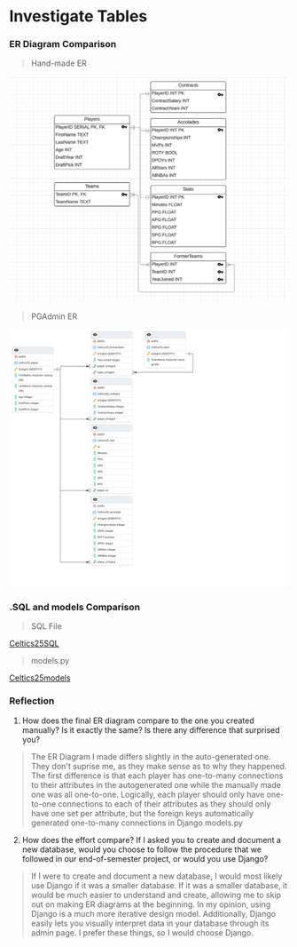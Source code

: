 # Investigate Tables

### ER Diagram Comparison

> Hand-made ER

![Celtics25ER](https://github.com/jackaaburk/ITE140/blob/main/Celtics25SQLProject/Celtics25ER.png)

> PGAdmin ER

![Celtics25PGER](./Images/Celtics25PGER.png)

### .SQL and models Comparison

> SQL File

[Celtics25SQL](https://github.com/jackaaburk/ITE140/blob/main/Celtics25SQLProject/Celtics25SQL.sql)

> models.py

[Celtics25models](Celtics25models.py)

### Reflection

1. How does the final ER diagram compare to the one you created manually? Is it exactly the same? Is there any difference that surprised you?

> The ER Diagram I made differs slightly in the auto-generated one. They don't suprise me, as they make sense as to why they happened. The first difference is that each player has one-to-many connections to their attributes in the autogenerated one while the manually made one was all one-to-one. Logically, each player should only have one-to-one connections to each of their attributes as they should only have one set per attribute, but the foreign keys automatically generated one-to-many connections in Django models.py

2. How does the effort compare? If I asked you to create and document a new database, would you choose to follow the procedure that we followed in our end-of-semester project, or would you use Django?

> If I were to create and document a new database, I would most likely use Django if it was a smaller database. If it was a smaller database, it would be much easier to understand and create, allowing me to skip out on making ER diagrams at the beginning. In my opinion, using Django is a much more iterative design model. Additionally, Django easily lets you visually interpret data in your database through its admin page. I prefer these things, so I would choose Django.